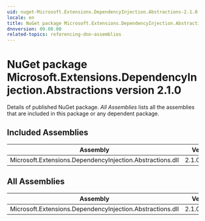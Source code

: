 ```yaml
---
uid: nuget-Microsoft.Extensions.DependencyInjection.Abstractions-2.1.0
locale: en
title: NuGet package Microsoft.Extensions.DependencyInjection.Abstractions version 2.1.0
dnnversion: 09.08.00
related-topics: referencing-dnn-assemblies
---
```


# NuGet package Microsoft.Extensions.DependencyInjection.Abstractions version 2.1.0
Details of published NuGet package.
*All Assemblies* lists all the assemblies that are included in this package or any dependent package.

## Included Assemblies

|Assembly|Version|
|---|---|
|Microsoft.Extensions.DependencyInjection.Abstractions.dll|2.1.0.18136|

## All Assemblies

|Assembly|Version|
|---|---|
|Microsoft.Extensions.DependencyInjection.Abstractions.dll|2.1.0.18136|

